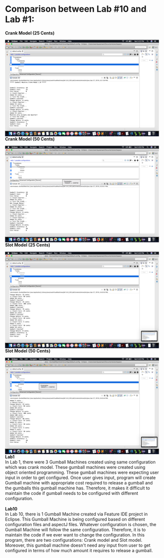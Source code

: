 <h1>Comparison between Lab #10 and Lab #1:</h1>

<b>Crank Model (25 Cents)</b><br/>

<img src="output/Crank_25Cents.png" alt="Markdown Monster icon" style="float: left; margin-right: 10px;" />
<br/>

<b>Crank Model (50 Cents)</b><br/>

<img src="output/Crank_50Cents.png" alt="Markdown Monster icon" style="float: left; margin-right: 10px;" />
<br/>

<b>Slot Model (25 Cents)</b><br/>

<img src="output/Slot_25Cents.png" alt="Markdown Monster icon" style="float: left; margin-right: 10px;" />
<br/>

<b>Slot Model (50 Cents)</b><br/>

<img src="output/Slot_50Cents.png" alt="Markdown Monster icon" style="float: left; margin-right: 10px;" />
<br/>

<b>Lab1</b><br/>
In Lab 1, there were 3 Gumball Machines created using same configuration which was crank model. These gumball machines were created using object oriented programming. These gumball machines were expecting user input in order to get configured. Once user gives input, program will create Gumball machine with appropriate cost required to release a gumball and the gumballs this gumball machine has. Therefore, it makes it difficult to maintain the code if gumball needs to be configured with different configuration.
<br/><br/>
<b>Lab10</b><br/>
In Lab 10, there is 1 Gumball Machine created via Feature IDE project in Eclipse. This Gumball Machine is being configured based on different configuration files and aspectJ files. Whatever configuration is chosen, the Gumball Machine will follow the same configuration. Therefore, it is to maintain the code if we ever want to change  the configuration. In this program, there are two configurations: Crank model and Slot model. Moreover, this gumball machine doesn't need any input from user to get configured in terms of how much amount it requires to release a gumball.